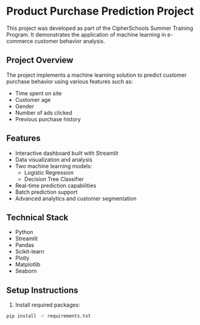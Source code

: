 # Product Purchase Prediction Project

This project was developed as part of the CipherSchools Summer Training Program. It demonstrates the application of machine learning in e-commerce customer behavior analysis.

## Project Overview

The project implements a machine learning solution to predict customer purchase behavior using various features such as:
- Time spent on site
- Customer age
- Gender
- Number of ads clicked
- Previous purchase history

## Features

- Interactive dashboard built with Streamlit
- Data visualization and analysis
- Two machine learning models:
  - Logistic Regression
  - Decision Tree Classifier
- Real-time prediction capabilities
- Batch prediction support
- Advanced analytics and customer segmentation

## Technical Stack

- Python
- Streamlit
- Pandas
- Scikit-learn
- Plotly
- Matplotlib
- Seaborn

## Setup Instructions

1. Install required packages:
```bash
pip install -r requirements.txt